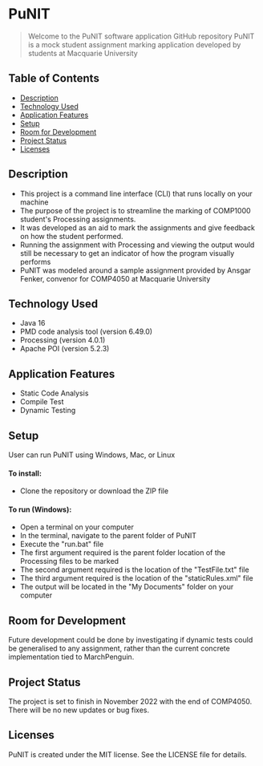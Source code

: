# PuNIT
> Welcome to the PuNIT software application GitHub repository
> PuNIT is a mock student assignment marking application developed by students at Macquarie University

## Table of Contents
* [Description](#description)
* [Technology Used](#technology-used)
* [Application Features](#application-features)
* [Setup](#setup)
* [Room for Development](#room-for-development)
* [Project Status](#project-status)
* [Licenses](#licenses)

## Description
- This project is a command line interface (CLI) that runs locally on your machine
- The purpose of the project is to streamline the marking of COMP1000 student's Processing assignments.
- It was developed as an aid to mark the assignments and give feedback on how the student performed.
- Running the assignment with Processing and viewing the output would still be necessary to get an indicator of how the program visually performs
- PuNIT was modeled around a sample assignment provided by Ansgar Fenker, convenor for COMP4050 at Macquarie University

## Technology Used
- Java 16
- PMD code analysis tool (version 6.49.0)
- Processing (version 4.0.1)
- Apache POI (version 5.2.3)

## Application Features
- Static Code Analysis
- Compile Test
- Dynamic Testing

## Setup
User can run PuNIT using Windows, Mac, or Linux

#### To install:
- Clone the repository or download the ZIP file

#### To run (Windows):
- Open a terminal on your computer
- In the terminal, navigate to the parent folder of PuNIT
- Execute the "run.bat" file
- The first argument required is the parent folder location of the Processing files to be marked
- The second argument required is the location of the "TestFile.txt" file
- The third argument required is the location of the "staticRules.xml" file
- The output will be located in the "My Documents" folder on your computer

## Room for Development
Future development could be done by investigating if dynamic tests could be generalised to any assignment, rather than the current concrete implementation tied to MarchPenguin.

## Project Status
The project is set to finish in November 2022 with the end of COMP4050. There will be no new updates or bug fixes.

## Licenses
PuNIT is created under the MIT license. See the LICENSE file for details.


